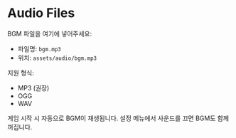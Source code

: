 # Audio Files

BGM 파일을 여기에 넣어주세요:
- 파일명: `bgm.mp3`
- 위치: `assets/audio/bgm.mp3`

지원 형식:
- MP3 (권장)
- OGG
- WAV

게임 시작 시 자동으로 BGM이 재생됩니다.
설정 메뉴에서 사운드를 끄면 BGM도 함께 꺼집니다.